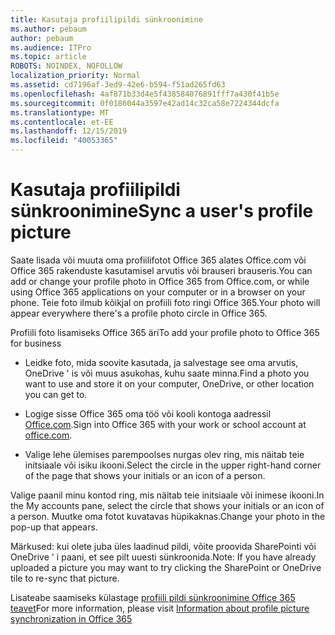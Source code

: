 ```yaml
---
title: Kasutaja profiilipildi sünkroonimine
ms.author: pebaum
author: pebaum
ms.audience: ITPro
ms.topic: article
ROBOTS: NOINDEX, NOFOLLOW
localization_priority: Normal
ms.assetid: cd7196af-3ed9-42e6-b594-f51ad265fd63
ms.openlocfilehash: 4af871b33d4e5f438584076891fff7a430f41b5e
ms.sourcegitcommit: 0f0186044a3597e42ad14c32ca58e7224344dcfa
ms.translationtype: MT
ms.contentlocale: et-EE
ms.lasthandoff: 12/15/2019
ms.locfileid: "40053365"
---
```

# <a name="sync-a-users-profile-picture"></a><span data-ttu-id="a5a88-102">Kasutaja profiilipildi sünkroonimine</span><span class="sxs-lookup"><span data-stu-id="a5a88-102">Sync a user's profile picture</span></span>

<span data-ttu-id="a5a88-103">Saate lisada või muuta oma profiilifotot Office 365 alates Office.com või Office 365 rakenduste kasutamisel arvutis või brauseri brauseris.</span><span class="sxs-lookup"><span data-stu-id="a5a88-103">You can add or change your profile photo in Office 365 from Office.com, or while using Office 365 applications on your computer or in a browser on your phone.</span></span> <span data-ttu-id="a5a88-104">Teie foto ilmub kõikjal on profiili foto ringi Office 365.</span><span class="sxs-lookup"><span data-stu-id="a5a88-104">Your photo will appear everywhere there's a profile photo circle in Office 365.</span></span>

<span data-ttu-id="a5a88-105">Profiili foto lisamiseks Office 365 äri</span><span class="sxs-lookup"><span data-stu-id="a5a88-105">To add your profile photo to Office 365 for business</span></span>

- <span data-ttu-id="a5a88-106">Leidke foto, mida soovite kasutada, ja salvestage see oma arvutis, OneDrive ' is või muus asukohas, kuhu saate minna.</span><span class="sxs-lookup"><span data-stu-id="a5a88-106">Find a photo you want to use and store it on your computer, OneDrive, or other location you can get to.</span></span>

- <span data-ttu-id="a5a88-107">Logige sisse Office 365 oma töö või kooli kontoga aadressil [Office.com](http://www.office.com).</span><span class="sxs-lookup"><span data-stu-id="a5a88-107">Sign into Office 365 with your work or school account at [office.com](http://www.office.com).</span></span>

- <span data-ttu-id="a5a88-108">Valige lehe ülemises parempoolses nurgas olev ring, mis näitab teie initsiaale või isiku ikooni.</span><span class="sxs-lookup"><span data-stu-id="a5a88-108">Select the circle in the upper right-hand corner of the page that shows your initials or an icon of a person.</span></span>

<span data-ttu-id="a5a88-109">Valige paanil minu kontod ring, mis näitab teie initsiaale või inimese ikooni.</span><span class="sxs-lookup"><span data-stu-id="a5a88-109">In the My accounts pane, select the circle that shows your initials or an icon of a person.</span></span> <span data-ttu-id="a5a88-110">Muutke oma fotot kuvatavas hüpikaknas.</span><span class="sxs-lookup"><span data-stu-id="a5a88-110">Change your photo in the pop-up that appears.</span></span>

<span data-ttu-id="a5a88-111">Märkused: kui olete juba üles laadinud pildi, võite proovida SharePointi või OneDrive ' i paani, et see pilt uuesti sünkroonida.</span><span class="sxs-lookup"><span data-stu-id="a5a88-111">Note: If you have already uploaded a picture you may want to try clicking the SharePoint or OneDrive tile to re-sync that picture.</span></span>

<span data-ttu-id="a5a88-112">Lisateabe saamiseks külastage [profiili pildi sünkroonimine Office 365 teavet](https://support.office.com/article/information-about-profile-picture-synchronization-in-office-365-20594d76-d054-4af4-a660-401133e3d48a)</span><span class="sxs-lookup"><span data-stu-id="a5a88-112">For more information, please visit [Information about profile picture synchronization in Office 365](https://support.office.com/article/information-about-profile-picture-synchronization-in-office-365-20594d76-d054-4af4-a660-401133e3d48a)</span></span>

